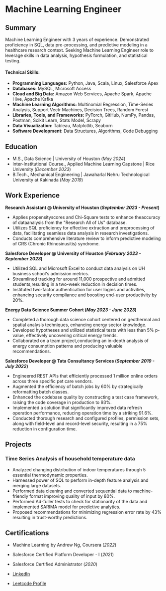 # Machine Learning Engineer

## Summary 
Machine Learning Engineer with 3 years of experience. Demonstrated proficiency in SQL, data pre-processing, and predictive modeling in a healthcare research context. Seeking Machine Learning Engineer role to leverage skills in data analysis, hypothesis formulation, and statistical testing.

#### Technical Skills: 
- **Programming Languages:** Python, Java, Scala, Linux, Salesforce Apex
- **Databases:** MySQL, Microsoft Access
- **Cloud and Big Data:** Amazon Web Services, Apache Spark, Apache Hive, Apache Kafka
- **Machine Learning Algorithms:** Multinomial Regression, Time-Series Analysis, Support Vectr Machines, Decision Trees, Random Forest
- **Libraries, Tools, and Frameworks:** PyTorch, GitHub, NumPy, Pandas, Postman, Scikit Learn, Stats Model, Scrapy
- **Data Visualization:** Tableau, Matplotlib, Seaborn
- **Software Development:** Data Structures, Algorithms, Code Debugging 

## Education
- M.S., Data Science	| University of Houston (_May 2024_)
- Inter-Institutional Course., Applied Machine Learning Capstone	| Rice University (_December 2023_)	 			        		
- B.Tech., Mechanical Engineering | Jawaharlal Nehru Technological University at Kakinada (_May 2019_)

## Work Experience
**Research Assistant @ University of Houston (_September 2023 - Present_)**
- Applies propensityscores and Chi-Square tests to enhance theaccuracy of dataanalysis from the "Research All of Us" database.
- Utilizes SQL proficiency for effective extraction and preprocessing of data, facilitating seamless data analysis in research investigations.
- Conducts comprehensive literature review to inform predictive modeling of CRS (Chronic Rhinosinusitis) syndrome.

**Salesforce Developer @ University of Houston (_February 2023 - September 2023_)**
- Utilized SQL and Microsoft Excel to conduct data analysis on UH business school's admission metrics.
- Streamlined tracking for around 11,000 prospective and admitted students,resulting in a two-week reduction in decision times.
- Instituted two-factor authentication for user logins and activities, enhancing security compliance and boosting end-user productivity by 20%.

**Energy Data Science Summer Cohort (_May 2023 - June 2023_)**
- Completed a thorough data science cohort centered on geothermal and spatial analysis techniques, enhancing energy sector knowledge.
- Developed hypotheses and utilized statistical tests with less than 5% p-value, effectively uncovering critical energy trends.
- Collaborated on a team project,conducting an in-depth analysis of energy consumption patterns and producing valuable recommendations.

**Salesforce Developer @ Tata Consultancy Services (_September 2019 - July 2022_)**
- Engineered REST APIs that efficiently processed 1 million online orders across three specific pet care vendors.
- Augmented the efficiency of batch jobs by 60% by strategically reformatting batch classes.
- Enhanced the codebase quality by constructing a test case framework, raising the code coverage in production to 93%.
- Implemented a solution that significantly improved data refresh operation performance, reducing operation time by a striking 91.6%.
- Conducted thorough research and configured profiles, permission sets, along with field-level and record-level security, resulting in a 75% reduction in configuration time.
  
## Projects

### Time Series Analysis of household temperature data

- Analyzed changing distribution of indoor temperatures through 5 essential thermodynamic properties.
- Harnessed power of SQL to perform in-depth feature analysis and merging large datasets.
- Performed data cleaning and converted sequential data to machine-friendly format improving quality of input by 80%.
- Performed Ad-fuller tests to check for stationarity of the data and implemented SARIMA model for predictive analytics.
- Proposed recommendations for minimizing regression error rate by 43% resulting in trust-worthy predictions.


## Certifications
- Machine Learning by Andrew Ng, Coursera (_2022_)
- Salesforce Certified Platform Developer - I (_2021_)
- Salesforce Certified Administrator (_2020_)


- [LinkedIn](https://www.linkedin.com/in/phanirampopuri)
- [Leetcode Profile](https://leetcode.com/saiphaniram98/)
